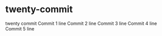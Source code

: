 # twenty-commit
twenty commit
Commit 1 line
Commit 2 line
Commit 3 line
Commit 4 line
Commit 5 line
